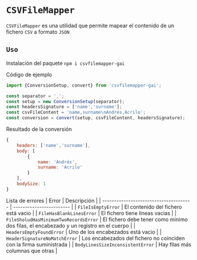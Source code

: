 # `CSVFileMapper`

`CSVFileMapper` es una utilidad que permite mapear el contenido de un fichero `CSV` a formato `JSON`

## `Uso`

Instalación del paquete
`npm i csvfilemapper-gai`

Código de ejemplo
```js
import {ConversionSetup, convert} from 'csvfilemapper-gai';

const separator = ',';
const setup = new ConversionSetup(separator);
const headersSignature = ['name','surname'];
const csvFileContent = 'name,surname\nAndrés,Acrilo';
const conversion = convert(setup, csvFileContent, headersSignature);
```
Resultado de la conversión
```js
{
    headers: ['name','surname'],
    body: [
        {
            name: 'Andrés',
            surname: 'Acrilo'
        }
    ],
    bodySize: 1
}
```
Lista de errores
| Error                                  | Descripción              |
| -------------------------------------- | ------------------------ |
| `FileIsEmptyError`                     | El contenido del fichero está vacio |
| `FileHasBlankLinesError`               | El fichero tiene líneas vacias |
| `FileSholudHasMinimumTwoRecordsError`  | El fichero debe tener como minimo dos filas, el encabezado y un registro en el cuerpo |
| `HeadersEmptyFoundError`               | Uno de los encabezados está vacio |
| `HeaderSignatureNoMatchError`          | Los encabezados del fichero no coinciden con la firma suministrada |
| `BodyLinesSizeInconsistentError`       | Hay filas más columnas que otras |